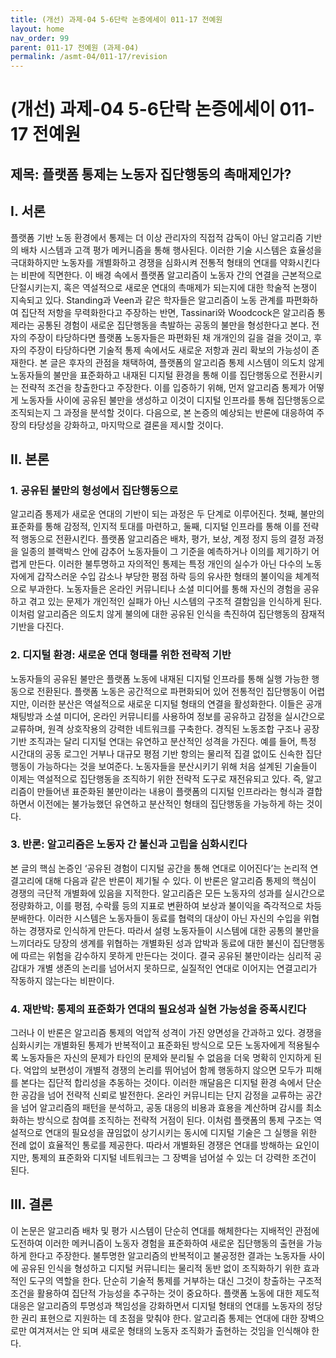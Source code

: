 ```yaml
---
title: (개선) 과제-04 5-6단락 논증에세이 011-17 전예원
layout: home
nav_order: 99
parent: 011-17 전예원 (과제-04)
permalink: /asmt-04/011-17/revision
---
```


# (개선) 과제-04 5-6단락 논증에세이 011-17 전예원 

## 제목: 플랫폼 통제는 노동자 집단행동의 촉매제인가?

## I. 서론

플랫폼 기반 노동 환경에서 통제는 더 이상 관리자의 직접적 감독이 아닌 알고리즘 기반의 배차 시스템과 고객 평가 메커니즘을 통해 행사된다. 이러한 기술 시스템은 효율성을 극대화하지만 노동자를 개별화하고 경쟁을 심화시켜 전통적 형태의 연대를 약화시킨다는 비판에 직면한다. 이 배경 속에서 플랫폼 알고리즘이 노동자 간의 연결을 근본적으로 단절시키는지, 혹은 역설적으로 새로운 연대의 촉매제가 되는지에 대한 학술적 논쟁이 지속되고 있다. Standing과 Veen과 같은 학자들은 알고리즘이 노동 관계를 파편화하여 집단적 저항을 무력화한다고 주장하는 반면, Tassinari와 Woodcock은 알고리즘 통제라는 공통된 경험이 새로운 집단행동을 촉발하는 공동의 불만을 형성한다고 본다. 전자의 주장이 타당하다면 플랫폼 노동자들은 파편화된 채 개개인의 길을 걸을 것이고, 후자의 주장이 타당하다면 기술적 통제 속에서도 새로운 저항과 권리 확보의 가능성이 존재한다. 본 글은 후자의 관점을 채택하여, 플랫폼의 알고리즘 통제 시스템이 의도치 않게 노동자들의 불만을 표준화하고 내재된 디지털 환경을 통해 이를 집단행동으로 전환시키는 전략적 조건을 창출한다고 주장한다. 이를 입증하기 위해, 먼저 알고리즘 통제가 어떻게 노동자들 사이에 공유된 불만을 생성하고 이것이 디지털 인프라를 통해 집단행동으로 조직되는지 그 과정을 분석할 것이다. 다음으로, 본 논증의 예상되는 반론에 대응하여 주장의 타당성을 강화하고, 마지막으로 결론을 제시할 것이다.

## II. 본론

### 1. 공유된 불만의 형성에서 집단행동으로

 알고리즘 통제가 새로운 연대의 기반이 되는 과정은 두 단계로 이루어진다. 첫째, 불만의 표준화를 통해 감정적, 인지적 토대를 마련하고, 둘째, 디지털 인프라를 통해 이를 전략적 행동으로 전환시킨다. 플랫폼 알고리즘은 배차, 평가, 보상, 계정 정지 등의 결정 과정을 일종의 블랙박스 안에 감추어 노동자들이 그 기준을 예측하거나 이의를 제기하기 어렵게 만든다. 이러한 불투명하고 자의적인 통제는 특정 개인의 실수가 아닌 다수의 노동자에게 갑작스러운 수입 감소나 부당한 평점 하락 등의 유사한 형태의 불이익을 체계적으로 부과한다. 노동자들은 온라인 커뮤니티나 소셜 미디어를 통해 자신의 경험을 공유하고 겪고 있는 문제가 개인적인 실패가 아닌 시스템의 구조적 결함임을 인식하게 된다. 이처럼 알고리즘은 의도치 않게 불의에 대한 공유된 인식을 촉진하여 집단행동의 잠재적 기반을 다진다.

### 2. 디지털 환경: 새로운 연대 형태를 위한 전략적 기반
 
노동자들의 공유된 불만은 플랫폼 노동에 내재된 디지털 인프라를 통해 실행 가능한 행동으로 전환된다. 플랫폼 노동은 공간적으로 파편화되어 있어 전통적인 집단행동이 어렵지만, 이러한 분산은 역설적으로 새로운 디지털 형태의 연결을 활성화한다. 이들은 공개 채팅방과 소셜 미디어, 온라인 커뮤니티를 사용하여 정보를 공유하고 감정을 실시간으로 교류하며, 원격 상호작용의 강력한 네트워크를 구축한다. 경직된 노동조합 구조나 공장 기반 조직과는 달리 디지털 연대는 유연하고 분산적인 성격을 가진다. 예를 들어, 특정 시간대의 공동 로그인 거부나 대규모 평점 기반 항의는 물리적 집결 없이도 신속한 집단행동이 가능하다는 것을 보여준다. 노동자들을 분산시키기 위해 처음 설계된 기술들이 이제는 역설적으로 집단행동을 조직하기 위한 전략적 도구로 재전유되고 있다. 즉, 알고리즘이 만들어낸 표준화된 불만이라는 내용이 플랫폼의 디지털 인프라라는 형식과 결합하면서 이전에는 불가능했던 유연하고 분산적인 형태의 집단행동을 가능하게 하는 것이다.

### 3. 반론: 알고리즘은 노동자 간 불신과 고립을 심화시킨다

 본 글의 핵심 논증인 ‘공유된 경험이 디지털 공간을 통해 연대로 이어진다’는 논리적 연결고리에 대해 다음과 같은 반론이 제기될 수 있다. 이 반론은 알고리즘 통제의 핵심이 경쟁의 극단적 개별화에 있음을 지적한다. 알고리즘은 모든 노동자의 성과를 실시간으로 정량화하고, 이를 평점, 수락률 등의 지표로 변환하여 보상과 불이익을 즉각적으로 차등 분배한다. 이러한 시스템은 노동자들이 동료를 협력의 대상이 아닌 자신의 수입을 위협하는 경쟁자로 인식하게 만든다. 따라서 설령 노동자들이 시스템에 대한 공통의 불만을 느끼더라도 당장의 생계를 위협하는 개별화된 성과 압박과 동료에 대한 불신이 집단행동에 따르는 위험을 감수하지 못하게 만든다는 것이다. 결국 공유된 불만이라는 심리적 공감대가 개별 생존의 논리를 넘어서지 못하므로, 실질적인 연대로 이어지는 연결고리가 작동하지 않는다는 비판이다.

### 4. 재반박: 통제의 표준화가 연대의 필요성과 실현 가능성을 증폭시킨다

그러나 이 반론은 알고리즘 통제의 억압적 성격이 가진 양면성을 간과하고 있다. 경쟁을 심화시키는 개별화된 통제가 반복적이고 표준화된 방식으로 모든 노동자에게 적용될수록 노동자들은 자신의 문제가 타인의 문제와 분리될 수 없음을 더욱 명확히 인지하게 된다. 억압의 보편성이 개별적 경쟁의 논리를 뛰어넘어 함께 행동하지 않으면 모두가 피해를 본다는 집단적 합리성을 추동하는 것이다. 이러한 깨달음은 디지털 환경 속에서 단순한 공감을 넘어 전략적 신뢰로 발전한다. 온라인 커뮤니티는 단지 감정을 교류하는 공간을 넘어 알고리즘의 패턴을 분석하고, 공동 대응의 비용과 효용을 계산하며 감시를 최소화하는 방식으로 참여를 조직하는 전략적 거점이 된다. 이처럼 플랫폼의 통제 구조는 역설적으로 연대의 필요성을 끊임없이 상기시키는 동시에 디지털 기술은 그 실행을 위한 전례 없이 효율적인 통로를 제공한다. 따라서 개별화된 경쟁은 연대를 방해하는 요인이지만, 통제의 표준화와 디지털 네트워크는 그 장벽을 넘어설 수 있는 더 강력한 조건이 된다.

## III. 결론

이 논문은 알고리즘 배차 및 평가 시스템이 단순히 연대를 해체한다는 지배적인 관점에 도전하여 이러한 메커니즘이 노동자 경험을 표준화하여 새로운 집단행동의 출현을 가능하게 한다고 주장한다. 불투명한 알고리즘의 반복적이고 불공정한 결과는 노동자들 사이에 공유된 인식을 형성하고 디지털 커뮤니티는 물리적 동반 없이 조직화하기 위한 효과적인 도구의 역할을 한다. 단순히 기술적 통제를 거부하는 대신 그것이 창출하는 구조적 조건을 활용하여 집단적 가능성을 추구하는 것이 중요하다. 플랫폼 노동에 대한 제도적 대응은 알고리즘의 투명성과 책임성을 강화하면서 디지털 형태의 연대를 노동자의 정당한 권리 표현으로 지원하는 데 초점을 맞춰야 한다. 알고리즘 통제는 연대에 대한 장벽으로만 여겨져서는 안 되며 새로운 형태의 노동자 조직화가 출현하는 것임을 인식해야 한다.
